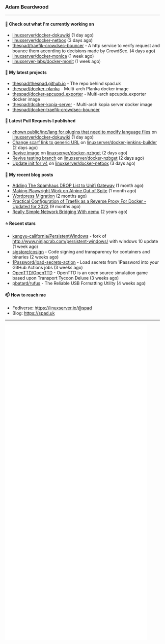 ### Adam Beardwood
---
#### 👷 Check out what I'm currently working on

- [linuxserver/docker-dokuwiki](https://github.com/linuxserver/docker-dokuwiki) (1 day ago)
- [linuxserver/docker-netbox](https://github.com/linuxserver/docker-netbox) (3 days ago)
- [thespad/traefik-crowdsec-bouncer](https://github.com/thespad/traefik-crowdsec-bouncer) - A http service to verify request and bounce them according to decisions made by CrowdSec. (4 days ago)
- [linuxserver/docker-monica](https://github.com/linuxserver/docker-monica) (1 week ago)
- [linuxserver-labs/docker-monit](https://github.com/linuxserver-labs/docker-monit) (1 week ago)

#### 🌱 My latest projects

- [thespad/thespad.github.io](https://github.com/thespad/thespad.github.io) - The repo behind spad.uk
- [thespad/docker-planka](https://github.com/thespad/docker-planka) - Multi-arch Planka docker image
- [thespad/docker-apcupsd_exporter](https://github.com/thespad/docker-apcupsd_exporter) - Multi-arch apcupds_exporter docker image
- [thespad/docker-kopia-server](https://github.com/thespad/docker-kopia-server) - Multi-arch kopia server docker image 
- [thespad/docker-traefik-crowdsec-bouncer](https://github.com/thespad/docker-traefik-crowdsec-bouncer)

#### 🔨 Latest Pull Requests I published

- [chown public/inc/lang for plugins that need to modify language files](https://github.com/linuxserver/docker-dokuwiki/pull/74) on [linuxserver/docker-dokuwiki](https://github.com/linuxserver/docker-dokuwiki) (1 day ago)
- [Change scarf link to generic URL](https://github.com/linuxserver/docker-jenkins-builder/pull/257) on [linuxserver/docker-jenkins-builder](https://github.com/linuxserver/docker-jenkins-builder) (2 days ago)
- [Revive image](https://github.com/linuxserver/docker-nzbget/pull/163) on [linuxserver/docker-nzbget](https://github.com/linuxserver/docker-nzbget) (2 days ago)
- [Revive testing branch](https://github.com/linuxserver/docker-nzbget/pull/162) on [linuxserver/docker-nzbget](https://github.com/linuxserver/docker-nzbget) (2 days ago)
- [Update init for v4](https://github.com/linuxserver/docker-netbox/pull/55) on [linuxserver/docker-netbox](https://github.com/linuxserver/docker-netbox) (3 days ago)

#### 📜 My recent blog posts

- [Adding The Spamhaus DROP List to Unifi Gateway](https://www.spad.uk/posts/adding-spamhaus-drop-list-to-unifi-gateway/) (1 month ago)
- [Making Playwright Work on Alpine Out of Spite](https://www.spad.uk/posts/making-playwright-work-on-alpine-out-of-spite/) (1 month ago)
- [Wordpress Migration](https://www.spad.uk/posts/wordpress-migration/) (2 months ago)
- [Practical Configuration of Traefik as a Reverse Proxy For Docker - Updated for 2023](https://www.spad.uk/posts/practical-configuration-of-traefik-as-a-reverse-proxy-for-docker-updated-for-2023/) (9 months ago)
- [Really Simple Network Bridging With qemu](https://www.spad.uk/posts/really-simple-network-bridging-with-qemu/) (2 years ago)

#### ⭐ Recent stars

- [kangyu-california/PersistentWindows](https://github.com/kangyu-california/PersistentWindows) - fork of http://www.ninjacrab.com/persistent-windows/ with windows 10 update (1 week ago)
- [sigstore/cosign](https://github.com/sigstore/cosign) - Code signing and transparency for containers and binaries (2 weeks ago)
- [1Password/load-secrets-action](https://github.com/1Password/load-secrets-action) - Load secrets from 1Password into your GitHub Actions jobs (3 weeks ago)
- [OpenTTD/OpenTTD](https://github.com/OpenTTD/OpenTTD) - OpenTTD is an open source simulation game based upon Transport Tycoon Deluxe (3 weeks ago)
- [pbatard/rufus](https://github.com/pbatard/rufus) - The Reliable USB Formatting Utility (4 weeks ago)

#### 📫 How to reach me
- Fediverse: https://linuxserver.io/@spad
- Blog: https://spad.uk
---
<img src="https://raw.githubusercontent.com/thespad/thespad/main/github-metrics.svg">

